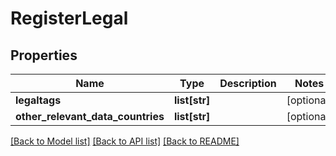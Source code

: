 # RegisterLegal

## Properties
Name | Type | Description | Notes
------------ | ------------- | ------------- | -------------
**legaltags** | **list[str]** |  | [optional] 
**other_relevant_data_countries** | **list[str]** |  | [optional] 

[[Back to Model list]](../README.md#documentation-for-models) [[Back to API list]](../README.md#documentation-for-api-endpoints) [[Back to README]](../README.md)


